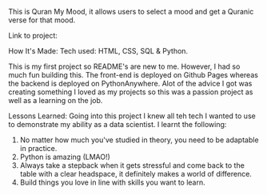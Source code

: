 This is Quran My Mood, it allows users to select a mood and get a Quranic verse for that mood.

Link to project: [
](https://maryam-umar.github.io/Quran-My-Mood-App/)

How It's Made:
Tech used: HTML, CSS, SQL & Python.

This is my first project so README's are new to me. However, I had so much fun building this. The front-end is deployed on Github Pages whereas the backend is deployed on
PythonAnywhere. Alot of the advice I got was creating something I loved as my projects so this was a passion project as well as a learning on the job.


Lessons Learned:
Going into this project I knew all teh tech I wanted to use to demonstrate my ability as a data scientist. I learnt the following:
1. No matter how much you've studied in theory, you need to be adaptable in practice.
2. Python is amazing (LMAO!)
3. Always take a stepback when it gets stressful and come back to the table with a clear headspace, it definitely makes a world of difference.
4. Build things you love in line with skills you want to learn.
   
